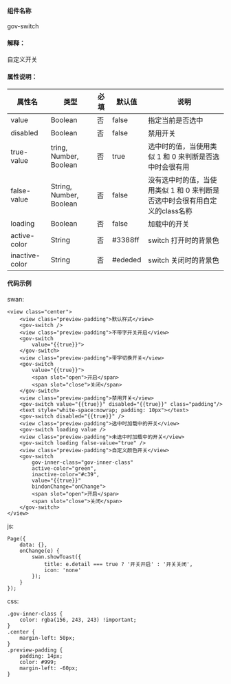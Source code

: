 #### 组件名称
gov-switch

#### 解释：
自定义开关

#### 属性说明：
|属性名 | 类型 | 必填 | 默认值 |说明 |
|---|---|---|---|---|
|value |Boolean |否|false|指定当前是否选中|
|disabled |Boolean |否|false|禁用开关|
|true-value |tring, Number, Boolean |否|true|选中时的值，当使用类似 1 和 0 来判断是否选中时会很有用|
|false-value |String, Number, Boolean |否|false|没有选中时的值，当使用类似 1 和 0 来判断是否选中时会很有用自定义的class名称|
|loading |Boolean |否|false|加载中的开关|
|active-color |String |否|#3388ff|switch 打开时的背景色|
|inactive-color |String |否|#ededed|switch 关闭时的背景色|

#### 代码示例
swan:
```
<view class="center">
    <view class="preview-padding">默认样式</view>
    <gov-switch />
    <view class="preview-padding">不带字开关开启</view>
    <gov-switch 
        value="{{true}}">
    </gov-switch>
    <view class="preview-padding">带字切换开关</view>
    <gov-switch
        value="{{true}}">
        <span slot="open">开启</span>
        <span slot="close">关闭</span>
    </gov-switch>
    <view class="preview-padding">禁用开关</view>
    <gov-switch value="{{true}}" disabled="{{true}}" class="padding"/>
    <text style="white-space:nowrap; padding: 10px"></text>
    <gov-switch disabled="{{true}}" />
    <view class="preview-padding">选中时加载中的开关</view>
    <gov-switch loading value />
    <view class="preview-padding">未选中时加载中的开关</view>
    <gov-switch loading false-value="true" />
    <view class="preview-padding">自定义颜色开关</view>
    <gov-switch
        gov-inner-class="gov-inner-class"
        active-color="green",
        inactive-color="#c39",
        value="{{true}}"
        bindonChange="onChange">
        <span slot="open">开启</span>
        <span slot="close">关闭</span>
    </gov-switch>
</view>
```
js:
```
Page({
    data: {},
    onChange(e) {
        swan.showToast({
            title: e.detail === true ? '开关开启' : '开关关闭',
            icon: 'none'
        });
    }
});

```
css:
```
.gov-inner-class {
    color: rgba(156, 243, 243) !important;
}
.center {
    margin-left: 50px;
}
.preview-padding {
    padding: 14px;
    color: #999;
    margin-left: -60px;
}

```